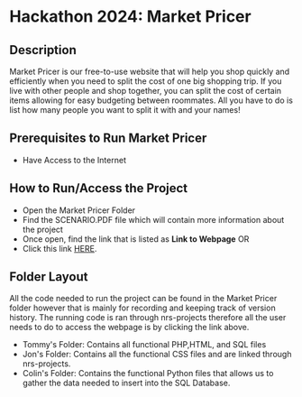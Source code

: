 # Hackathon 2024: Market Pricer
## Description
Market Pricer is our free-to-use website that will help you shop quickly and efficiently when you need to split the cost of one big shopping trip. If you live with other people and shop together, you can split the cost of certain items allowing for easy budgeting between roommates. All you have to do is list how many people you want to split it with and your names!

## Prerequisites to Run Market Pricer
  - Have Access to the Internet

## How to Run/Access the Project
  - Open the Market Pricer Folder
  - Find the SCENARIO.PDF file which will contain more information about the project
  - Once open, find the link that is listed as **Link to Webpage**
OR
  - Click this link [HERE](https://nrs-projects.humboldt.edu/~jt346/hackathon2024/mainpage.php).

## Folder Layout
All the code needed to run the project can be found in the Market Pricer folder however that is mainly for recording and keeping track of version history. The running code is ran through nrs-projects therefore all the user needs to do to access the webpage is by clicking the link above. 
   - Tommy's Folder: Contains all functional PHP,HTML, and SQL files
   - Jon's Folder: Contains all the functional CSS files and are linked through nrs-projects.
   - Colin's Folder: Contains the functional Python files that allows us to gather the data needed to insert into the SQL Database.
